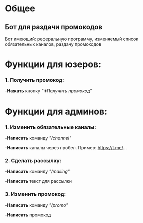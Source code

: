 # Общее
## Бот для раздачи промокодов
Бот имеющий: реферальную программу, изменяемый список обязательных каналов, раздачу промокодов

# Функции для юзеров:
### 1. Получить промокод:
-**Нажать** кнопку _"➕Получить промокод"_

# Функции для админов:
### 1. Изменить обязательные каналы:
-**Написать** команду _"/channel"_

-**Написать** каналы через пробел. Пример: https://t.me/...
   
### 2. Сделать рассылку:
-**Написать** команду _"/mailing"_

-**Написать** текст для рассылки

### 3. Изменить промокод:
-**Написать** команду _"/promo"_

-**Написать** промокод







